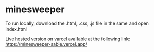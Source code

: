 # minesweeper

To run locally, download the .html, .css, .js file in the same and open index.html

Live hosted version on varcel available at the following link: https://minesweeper-sable.vercel.app/
